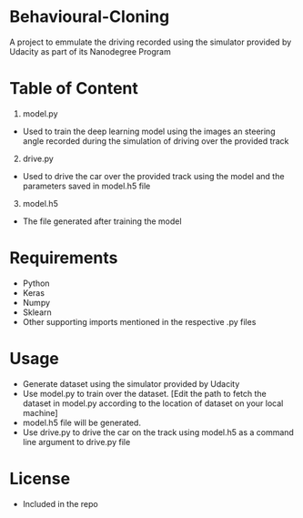 # Behavioural-Cloning

A project to emmulate the driving recorded using the simulator provided by Udacity as part of its Nanodegree Program

# Table of Content

1. model.py
- Used to train the deep learning model using the images an steering angle recorded during the simulation of driving over the provided track

2. drive.py
- Used to drive the car over the provided track using the model and the parameters saved in model.h5 file

3. model.h5
- The file generated after training the model

# Requirements
- Python
- Keras
- Numpy
- Sklearn
- Other supporting imports mentioned in the respective .py files

# Usage
- Generate dataset using the simulator provided by Udacity
- Use model.py to train over the dataset. [Edit the path to fetch the dataset in model.py according to the location of dataset on your local machine]
- model.h5 file will be generated.
- Use drive.py to drive the car on the track using model.h5 as a command line argument to drive.py file

# License
- Included in the repo

